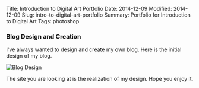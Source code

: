 Title: Introduction to Digital Art Portfolio
Date: 2014-12-09
Modified: 2014-12-09
Slug: intro-to-digital-art-portfolio
Summary: Portfolio for Introduction to Digital Art
Tags: photoshop

### Blog Design and Creation

I've always wanted to design and create my own blog. Here is the initial design of my blog.

![Blog Design]({filename}/images/intro-to-digital-art-portfolio/blog-design.jpg)

The site you are looking at is the realization of my design. Hope you enjoy it.
